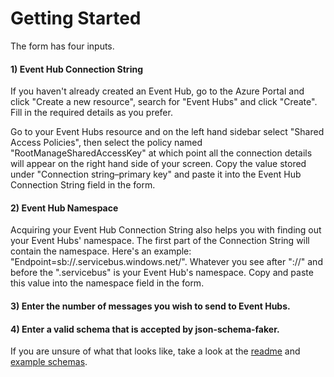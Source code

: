 # Getting Started

The form has four inputs. 

#### 1) Event Hub Connection String

 If you haven't already created an Event Hub, go to the Azure Portal and click "Create a new resource", search for "Event Hubs" and click "Create". Fill in the required details as you prefer.

Go to your Event Hubs resource and on the left hand sidebar select "Shared Access Policies", then select the policy named "RootManageSharedAccessKey" at which point all the connection details will appear on the right hand side of your screen. Copy the value stored under "Connection string–primary key" and paste it into the Event Hub Connection String field in the form. 

#### 2) Event Hub Namespace

Acquiring your Event Hub Connection String also helps you with finding out your Event Hubs' namespace. The first part of the Connection String will contain the namespace. Here's an example: "Endpoint=sb://<namespace>.servicebus.windows.net/". Whatever you see after "://" and before the ".servicebus" is your Event Hub's namespace. Copy and paste this value into the namespace field in the form.

#### 3) Enter the number of messages you wish to send to Event Hubs.

#### 4) Enter a valid schema that is accepted by json-schema-faker.
If you are unsure of what that looks like, take a look at the [readme](https://github.com/JalalUddin7/EventHubDataGenerator/blob/master/README.md) and [example schemas](https://github.com/JalalUddin7/EventHubDataGenerator/blob/master/documentation/examples.md).

